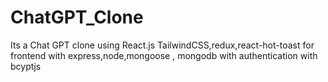 # ChatGPT_Clone
Its a Chat GPT  clone using React.js TailwindCSS,redux,react-hot-toast for frontend with express,node,mongoose , mongodb with authentication with bcyptjs
